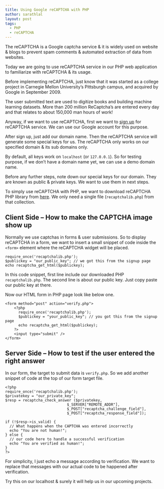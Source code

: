 ```yaml
---
title: Using Google reCAPTCHA with PHP
author: sarathlal
layout: post
tags:
  - PHP
  - reCAPTCHA
---
```

The reCAPTCHA is a Google captcha service & it is widely used on website & blogs to prevent spam comments & automated extraction of data from websites.

Today we are going to use reCAPTCHA service in our PHP web application to familiarize with reCAPTCHA & its usage.

Before implementing reCAPTCHA, just know that it was started as a college project in Carnegie Mellon University&#8217;s Pittsburgh campus, and acquired by Google in September 2009.

The user submitted text are used to digitize books and building machine learning datasets. More than 200 million ReCaptcha&rsquo;s are entered every day and that relates to about 150,000 man hours of work!

Anyway, if we want to use reCAPTCHA, first we want to [sign up][1] for reCAPTCHA service. We can use our Google account for this purpose.

After sign up, just add our domain name. Then the reCAPTCHA service will generate some special keys for us. The reCAPTCHA only works on our specified domain & its sub domains only.

By default, all keys work on `localhost` (or `127.0.0.1`). So for testing purpose, if we don&#8217;t have a domain name yet, we can use a demo domain name.

Before any further steps, note down our special keys for our domain. They are known as public & private keys. We want to use them in next steps.

To simply use reCAPTCHA with PHP, we want to download reCAPTCHA PHP library from [here][2]. We only need a single file (`recaptchalib.php`) from that collection.

##  Client Side &#8211; How to make the CAPTCHA image show up

Normally we use captchas in forms & user submissions. So to display reCAPTCHA in a form, we want to insert a small snippet of code inside the `<form>` element where the reCAPTCHA widget will be placed.

	require_once('recaptchalib.php');
	$publickey = "our_public_key"; // we got this from the signup page
	echo recaptcha_get_html($publickey);

In this code snippet, first line include our downloaded PHP `recaptchalib.php`. The second line is about our public key. Just copy paste our public key at there.

Now our HTML form in PHP page look like below one.

	<form method="post" action="verify.php">
		<?php
		  require_once('recaptchalib.php');
		  $publickey = "your_public_key"; // you got this from the signup page
		  echo recaptcha_get_html($publickey);
		?>
		<input type="submit" />
	</form>

##  Server Side &#8211; How to test if the user entered the right answer

In our form, the target to submit data is `verify.php`. So we add another snippet of code at the top of our form target file.

	<?php
	require_once('recaptchalib.php');
	$privatekey = "our_private_key";
	$resp = recaptcha_check_answer ($privatekey,
								$_SERVER["REMOTE_ADDR"],
								$_POST["recaptcha_challenge_field"],
								$_POST["recaptcha_response_field"]);

	if (!$resp->is_valid) {
	  // What happens when the CAPTCHA was entered incorrectly
	  echo "You are not human!";
	} else {
	  // our code here to handle a successful verification
	  echo "You are verified as human!";
	}
	?>

For simplicity, I just echo a message according to verification. We want to replace that messages with our actual code to be happened after verification.

Try this on our localhost & surely it will help us in our upcoming projects.

 [1]: https://www.google.com/recaptcha/admin#whyrecaptcha
 [2]: http://code.google.com/p/recaptcha/downloads/list?q=label:phplib-Latest
